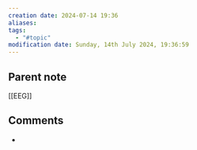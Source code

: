 ```yaml
---
creation date: 2024-07-14 19:36
aliases: 
tags:
  - "#topic"
modification date: Sunday, 14th July 2024, 19:36:59
---
```


## Parent note
[[EEG]]
## Comments
+ 
